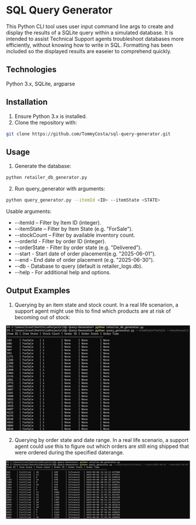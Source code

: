 # SQL Query Generator
This Python CLI tool uses user input command line args to create and display the results of a SQLite query within a simulated database.
It is intended to assist Technical Support agents troubleshoot databases more efficiently, without knowing how to write in SQL. Formatting has been included so the displayed results are easeier to comprehend quickly.

## Technologies
Python 3.x, SQLite, argparse

## Installation
1. Ensure Python 3.x is installed.
2. Clone the repository with:
```bash
git clone https://github.com/TommyCosta/sql-query-generator.git
```

## Usage
1. Generate the database:
```bash
python retailer_db_generator.py
```

2. Run query_generator with arguments:
```bash
python query_generator.py --itemId <ID> --itemState <STATE>
```
Usable arguments:
* --itemId <ID> – Filter by Item ID (integer).
* --itemState <STATE> – Filter by Item State (e.g. "ForSale").
* --stockCount <N> – Filter by available inventory count.
* --orderId <ID> - Filter by order ID (integer).
* --orderState <STATE> - Filter by order state (e.g. "Delivered").
* --start <DATE> - Start date of order placement(e.g. "2025-06-01").
* --end <DATE> - End date of order placement (e.g. "2025-06-30").
* --db <DB> - Database to query (default is retailer_logs.db).
* --help - For additional help and options.


## Output Examples
1. Querying by an item state and stock count. In a real life scenarion, a support agent might use this to find which products are at risk of becoming out of stock:
   
![Alt text](https://github.com/TommyCosta/sql-query-generator/blob/main/example_output_1.png)

2. Querying by order state and date range. In a real life scenario, a support agent could use this to figure out which orders are still eing shipped that were ordered during the specified daterange.
   
![Alt text](https://github.com/TommyCosta/sql-query-generator/blob/main/example_output_2.png)
